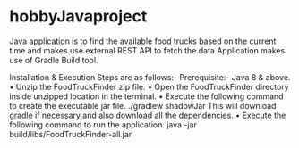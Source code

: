 # hobbyJavaproject
Java application is to find the available food trucks based on the current time and makes use external REST API to fetch the data.Application makes use of Gradle Build tool.

Installation & Execution Steps are as follows:- 
Prerequisite:- Java 8 & above.
•	Unzip the FoodTruckFinder zip file.
•	Open the FoodTruckFinder directory inside unzipped location in the terminal.
•	Execute the following command to create the executable jar file. 
./gradlew shadowJar
This will download gradle if necessary and also download all the dependencies.
•	Execute the following command to run the application.
java -jar build/libs/FoodTruckFinder-all.jar


